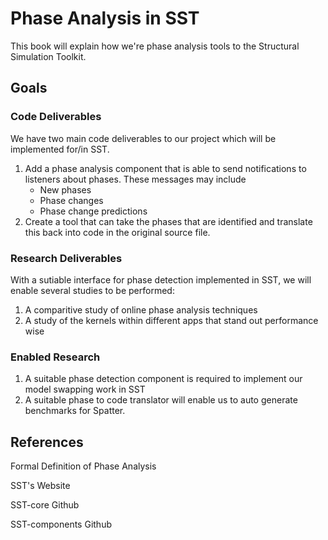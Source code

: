 Phase Analysis in SST
============================

This book will explain how we're phase analysis tools to the Structural Simulation Toolkit.

## Goals

### Code Deliverables

We have two main code deliverables to our project which will be implemented for/in SST.

1. Add a phase analysis component that is able to send notifications to listeners about phases. These messages may include 
   * New phases
   * Phase changes
   * Phase change predictions
1. Create a tool that can take the phases that are identified and translate this back into code in the original source file. 

### Research Deliverables
With a sutiable interface for phase detection implemented in SST, we will enable several studies to be performed:

1. A comparitive study of online phase analysis techniques
1. A study of the kernels within different apps that stand out performance wise

### Enabled Research
1. A suitable phase detection component is required to implement our model swapping work in SST
1. A suitable phase to code translator will enable us to auto generate benchmarks for Spatter. 


## References

Formal Definition of Phase Analysis

SST's Website

SST-core Github

SST-components Github



